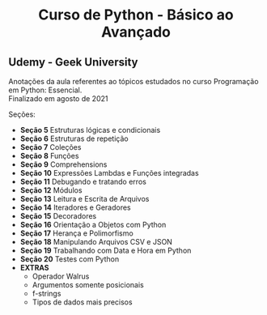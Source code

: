 <h1 align='center'>
Curso de Python - Básico ao Avançado
</h1>

<h2> Udemy - Geek University </h2>
<p>
Anotações da aula referentes ao tópicos estudados no curso Programação em Python: Essencial.
<br>
Finalizado em agosto de 2021

Seções:
<ul>
  <li><b>Seção 5</b> Estruturas lógicas e condicionais</li>
  <li><b>Seção 6</b> Estruturas de repetição</li>
  <li><b>Seção 7</b> Coleções</li>
  <li><b>Seção 8</b> Funções</li>
  <li><b>Seção 9</b> Comprehensions </li>
  <li><b>Seção 10</b> Expressões Lambdas e Funções integradas</li>
  <li><b>Seção 11</b> Debugando e tratando erros</li>
  <li><b>Seção 12</b> Módulos</li>
  <li><b>Seção 13</b> Leitura e Escrita de Arquivos</li>
  <li><b>Seção 14</b> Iteradores e Geradores</li>
  <li><b>Seção 15</b> Decoradores</li>
  <li><b>Seção 16</b> Orientação a Objetos com Python</li>
  <li><b>Seção 17</b> Herança e Polimorfismo</li>
  <li><b>Seção 18</b> Manipulando Arquivos CSV e JSON</li>
  <li><b>Seção 19</b> Trabalhando com Data e Hora em Python</li>
  <li><b>Seção 20</b> Testes com Python</li>
  <li>  <b>EXTRAS</b> 
    <ul>
      <li> Operador Walrus</li>
      <li> Argumentos somente posicionais </li>
      <li> f-strings</li>
      <li> Tipos de dados mais precisos</li>
  </li>
 <ul> 
 

    
  
